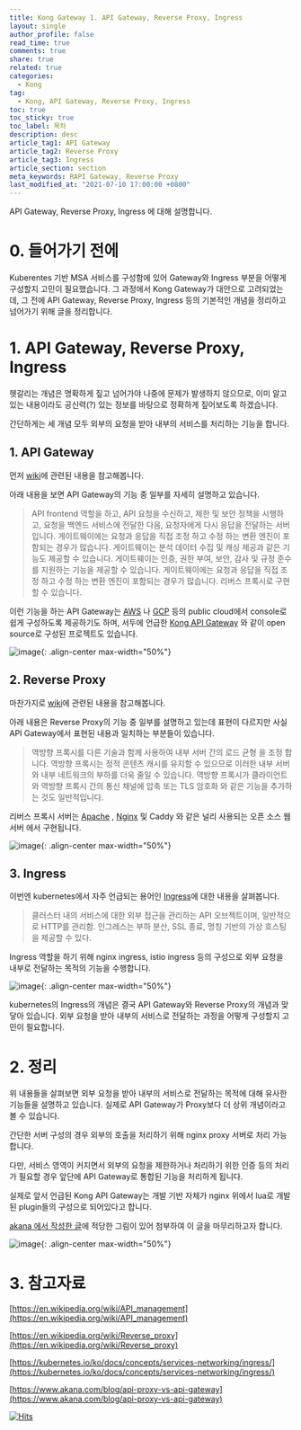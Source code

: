 ```yaml
---
title: Kong Gateway 1. API Gateway, Reverse Proxy, Ingress
layout: single
author_profile: false
read_time: true
comments: true
share: true
related: true
categories:
  - Kong
tag:
  - Kong, API Gateway, Reverse Proxy, Ingress
toc: true
toc_sticky: true
toc_label: 목차
description: desc
article_tag1: API Gateway
article_tag2: Reverse Proxy
article_tag3: Ingress
article_section: section
meta_keywords: RAPI Gateway, Reverse Proxy
last_modified_at: "2021-07-10 17:00:00 +0800"
---
```


API Gateway, Reverse Proxy, Ingress 에 대해 설명합니다.

# 0. 들어가기 전에

Kuberentes 기반 MSA 서비스를 구성함에 있어 Gateway와 Ingress 부분을 어떻게 구성할지 고민이 필요했습니다. 그 과정에서 Kong Gateway가 대안으로 고려되었는데, 그 전에 API Gateway, Reverse Proxy, Ingress 등의 기본적인 개념을 정리하고 넘어가기 위해 글을 정리합니다.

# 1. API Gateway, Reverse Proxy, Ingress

헷갈리는 개념은 명확하게 짚고 넘어가야 나중에 문제가 발생하지 않으므로, 이미 알고있는 내용이라도 공신력(?) 있는 정보를 바탕으로 정확하게 짚어보도록 하겠습니다.

간단하게는 세 개념 모두 외부의 요청을 받아 내부의 서비스를 처리하는 기능을 합니다.

## 1. API Gateway

먼저 [wiki](https://en.wikipedia.org/wiki/API_management)에 관련된 내용을 참고해봅니다.

아래 내용을 보면 API Gateway의 기능 중 일부를 자세히 설명하고 있습니다.

> API frontend 역할을 하고, API 요청을 수신하고, 제한 및 보안 정책을 시행하고, 요청을 백엔드 서비스에 전달한 다음, 요청자에게 다시 응답을 전달하는 서버입니다.
> 게이트웨이에는 요청과 응답을 직접 조정 하고 수정 하는 변환 엔진이 포함되는 경우가 많습니다.
> 게이트웨이는 분석 데이터 수집 및 캐싱 제공과 같은 기능도 제공할 수 있습니다.
> 게이트웨이는 인증, 권한 부여, 보안, 감사 및 규정 준수를 지원하는 기능을 제공할 수 있습니다.
> 게이트웨이에는 요청과 응답을 직접 조정 하고 수정 하는 변환 엔진이 포함되는 경우가 많습니다.
> 리버스 프록시로 구현할 수 있습니다.

이런 기능을 하는 API Gateway는 [AWS](https://aws.amazon.com/ko/api-gateway/) 나 [GCP](https://cloud.google.com/api-gateway) 등의 public cloud에서 console로 쉽게 구성하도록 제공하기도 하며, 서두에 언급한 [Kong API Gateway](https://konghq.com/kong/) 와 같이 open source로 구성된 프로젝트도 있습니다.

![image](https://user-images.githubusercontent.com/79149004/125157471-22d2e780-e1a6-11eb-9888-cfe26fc89cff.png){: .align-center max-width="50%"}

## 2. Reverse Proxy

마찬가지로 [wiki](https://en.wikipedia.org/wiki/Reverse_proxy)에 관련된 내용을 참고해봅니다.

아래 내용은 Reverse Proxy의 기능 중 일부를 설명하고 있는데 표현이 다르지만 사실 API Gateway에서 표현된 내용과 일치하는 부분들이 있습니다.

> 역방향 프록시를 다른 기술과 함께 사용하여 내부 서버 간의 로드 균형 을 조정 합니다.
> 역방향 프록시는 정적 콘텐츠 캐시를 유지할 수 있으므로 이러한 내부 서버와 내부 네트워크의 부하를 더욱 줄일 수 있습니다.
> 역방향 프록시가 클라이언트와 역방향 프록시 간의 통신 채널에 압축 또는 TLS 암호화 와 같은 기능을 추가하는 것도 일반적입니다.

리버스 프록시 서버는 [Apache](https://en.wikipedia.org/wiki/Apache_HTTP_Server) , [Nginx](https://en.wikipedia.org/wiki/Nginx) 및 Caddy 와 같은 널리 사용되는 오픈 소스 웹 서버 에서 구현됩니다.

![image](https://user-images.githubusercontent.com/79149004/125157477-28c8c880-e1a6-11eb-97b2-0e2f5046e17e.png){: .align-center max-width="50%"}

## 3. Ingress

이번엔 kubernetes에서 자주 언급되는 용어인 [Ingress](https://kubernetes.io/ko/docs/concepts/services-networking/ingress/)에 대한 내용을 살펴봅니다.

> 클러스터 내의 서비스에 대한 외부 접근을 관리하는 API 오브젝트이며, 일반적으로 HTTP를 관리함.
> 인그레스는 부하 분산, SSL 종료, 명칭 기반의 가상 호스팅을 제공할 수 있다.

Ingress 역할을 하기 위해 nginx ingress, istio ingress 등의 구성으로 외부 요청을 내부로 전달하는 목적의 기능을 수행합니다.

![image](https://user-images.githubusercontent.com/79149004/125157482-2fefd680-e1a6-11eb-8c6a-7d3950ca7b46.png){: .align-center max-width="50%"}

kubernetes의 Ingress의 개념은 결국 API Gateway와 Reverse Proxy의 개념과 맞닿아 있습니다. 외부 요청을 받아 내부의 서비스로 전달하는 과정을 어떻게 구성할지 고민이 필요합니다.

# 2. 정리

위 내용들을 살펴보면 외부 요청을 받아 내부의 서비스로 전달하는 목적에 대해 유사한 기능들을 설명하고 있습니다. 실제로 API Gateway가 Proxy보다 더 상위 개념이라고 볼 수 있습니다.

간단한 서버 구성의 경우 외부의 호출을 처리하기 위해 nginx proxy 서버로 처리 가능합니다.

다만, 서비스 영역이 커지면서 외부의 요청을 제한하거나 처리하기 위한 인증 등의 처리가 필요할 경우 앞단에 API Gateway로 통합된 기능을 처리하게 됩니다.

실제로 앞서 언급된 Kong API Gateway는 개발 기반 자체가 nginx 위에서 lua로 개발된 plugin들의 구성으로 되어있다고 합니다.

[akana 에서 작성한 글](https://www.akana.com/blog/api-proxy-vs-api-gateway)에 적당한 그림이 있어 첨부하여 이 글을 마무리하고자 합니다.

![image](https://user-images.githubusercontent.com/79149004/125157488-37af7b00-e1a6-11eb-8ecc-10c65ef3a042.png){: .align-center max-width="50%"}

# 3. 참고자료

[https://en.wikipedia.org/wiki/API_management](https://en.wikipedia.org/wiki/API_management)

[https://en.wikipedia.org/wiki/Reverse_proxy](https://en.wikipedia.org/wiki/Reverse_proxy)

[https://kubernetes.io/ko/docs/concepts/services-networking/ingress/](https://kubernetes.io/ko/docs/concepts/services-networking/ingress/)

[https://www.akana.com/blog/api-proxy-vs-api-gateway](https://www.akana.com/blog/api-proxy-vs-api-gateway)

[![Hits](https://hits.seeyoufarm.com/api/count/incr/badge.svg?url=https%3A%2F%2F0leaf.github.io%2Fkong%2FKong-Gateway-1-API-Gateway-Reverse-Proxy-Ingress%2F&count_bg=%2379C83D&title_bg=%23555555&icon=&icon_color=%23E7E7E7&title=count&edge_flat=false)](https://hits.seeyoufarm.com)
